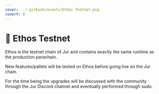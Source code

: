 ```yaml
---
cover: ../.gitbook/assets/Ethos Testnet.png
coverY: 0
---
```


# 💓 Ethos Testnet

Ethos is the testnet chain of Jur and contains exactly the same runtime as the production parachain.

New features/pallets will be tested on Ethos before going live on the Jur chain.

For the time being the upgrades will be discussed with the community through the Jur Discord channel and eventually performed through sudo.
